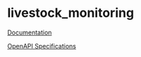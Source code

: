 # livestock_monitoring

[Documentation](https://github.com/atlasH2020-templates/livestock_monitoring/blob/v0.1.1/doc.html)

[OpenAPI Specifications](https://sensorsystems.iais.fraunhofer.de/doc/?url=https://raw.githubusercontent.com/atlasH2020-templates/livestock_monitoring/v0.1.1/oas)  
